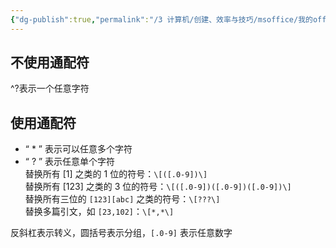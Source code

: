 ```yaml
---
{"dg-publish":true,"permalink":"/3 计算机/创建、效率与技巧/msoffice/我的office trick/office搜索替换占位符/","title":"office搜索替换占位符"}
---
```



## 不使用通配符
^?表示一个任意字符  
## 使用通配符
- “ * ” 表示可以任意多个字符
- “ ? ” 表示任意单个字符  
替换所有 [1] 之类的 1 位的符号：`\[([.0-9])\]`  
替换所有 [123] 之类的 3 位的符号：`\[([.0-9])([.0-9])([.0-9])\]`  
替换所有三位的 `[123][abc]` 之类的符号：`\[???\]`  
替换多篇引文，如 `[23,102]`：`\[*,*\]`

反斜杠表示转义，圆括号表示分组，`[.0-9]` 表示任意数字